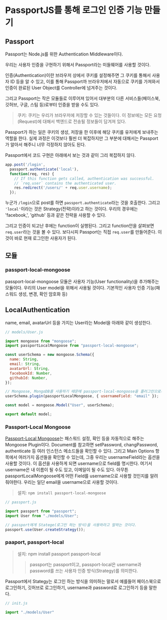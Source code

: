 # PassportJS를 통해 로그인 인증 기능 만들기

## Passport

Passport는 Node.js를 위한 Authentication Middleware이다. 

우리는 사용자 인증을 구현하기 위해서 Passport라는 미들웨어를 사용할 것이다. 

인증(Authentication)이란 브라우저 상에서 쿠키를 설정해주면 그 쿠키를 통해서 사용자 ID 등을 알 수 있고, 이를 통해 Passport까 브라우저에서 자동으로 쿠키를 가져와서 인증이 완료된 User Object를 Controller에 넘겨주는 것이다.

그리고 Passport는 작은 모듈들로 이루어져 있어서 대부분의 다른 서비스들(페이스북, 깃허브, 구글, 스팀 등)로부터 인증을 받을 수도 있다.

> 쿠키: 쿠키는 우리가 브라우저에 저장할 수 있는 것들이다. 이 정보에는 모든 요청(Request)에 대해서 백엔드로 전송될 정보들이 담겨져 있다.

Passport가 하는 일은 쿠키의 생성, 저장을 한 이후에 해당 쿠키를 유저에게 보내주는 역할을 한다. 실제 과정은 이것보다 훨씬 더 복잡하지만 그 부분에 대해서는 Passport가 알아서 해주니 너무 걱정하지 않아도 된다. 

Passport에서 코드 구현은 아래에서 보는 것과 같이 그리 복잡하지 않다.

``` js
app.post('/login',
  passport.authenticate('local'),
  function(req, res) {
    // If this function gets called, authentication was successful.
    // `req.user` contains the authenticated user.
    res.redirect('/users/' + req.user.username);
  });
```

누군가 `/login`으로 post를 하면 `passport.authenticate`라는 것을 호출한다. 그리고 `'local'`이라는 것은 Strategy(전략)이라고 하는 것이다. 우리의 경우에는 'facebook,', 'github' 등과 같은 전략을 사용할 수 있다.

그리고 인증이 되고난 후에는 function이 실행된다.  그리고 function안을 살펴보면 `req.user`라는 것을 볼 수 있다. 보다시피 Passport는 직접 `req.user`를 만들어준다. 이것이 바로 현재 로그인한 사용자가 된다.



## 모듈

### passport-local-mongoose

passport-local-mongoose 모듈은 사용자 기능(User functionality)을 추가해주는 모듈이다. 우리의 User model을 위해서 사용될 것이다. 기본적인 사용자 인증 기능(패스워드 생성, 변경, 확인 암호화 등)



## LocalAuthentication

name, email, avatarUrl 등을 가지는 User라는 Model을 아래와 같이 생성한다.

``` js
// models/User.js

import mongoose from "mongoose";
import passportLocalMongoose from "passport-local-mongoose";

const userSchema = new mongoose.Schema({
  name: String,
  email: String,
  avatarUrl: String,
  facebookId: Number,
  githubId: Number,
});

// Mongoose, MongoDB를 사용하기 때문에 passport-local-mongoose을 플러그인으로서 추가한다.
userSchema.plugin(passportLocalMongoose, { usernameField: "email" });

const model = mongoose.Model("User", userSchema);

export default model;

```

### Passport-Local Mongoose

[Passport-Local Mongoose](https://github.com/saintedlama/passport-local-mongoose)는 패스워드 설정, 확인 등을 자동적으로 해주는 Mongoose Plugin이다. Document를 참고하면 setPassword, changPassword, authenticate 등 여러 인스턴스 메소드들을 확인할 수 있다. 그리고 Main Options 항목에서 여러가지 옵션들을 확인할 수 있는데, 그중 우리는 usernameField라는 옵션을 사용할 것이다. 이 옵션을 사용하게 되면 username으로 field를 명시한다. 여기서 username은 내 이름이 될 수도 있고, 이메일이 될 수도 있다. 아무튼 passportLocalMongoose에게 어떤 Field를 username으로 사용할 것인지를 알려줘야한다. 우리는 일단 email을 username으로 사용할 것이다. 

> 설치: `npm install passport-local-mongoose`

``` js
// passport.js

import passport from "passport";
import User from "./models/User";

// passport에게 Statege(로그인 하는 방식)을 사용하라고 말하는 것이다.
passport.use(User.createStrategy());
```

### paaport, passport-local

> 설치: npm install passport passport-local
>
> > passport는 passport이고, passport-local은 username과 password를 쓰는 사용자 인증 방식(Strategy)를 의미한다.

Passport에서 Stategy는 로그인 하는 방식을 의미하는 말로서 예를들어 페이스북으로 로그인하기, 깃허브로 로그인하기, username과 password로 로그인하기 등을 말한다.



``` js
// init.js

import "./models/User"
```

